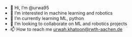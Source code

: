 - 👋 Hi, I’m @urwa95
- 👀 I’m interested in machine learning and robotics
- 🌱 I’m currently learning ML, python
- 💞️ I’m looking to collaborate on ML and robotics projects
- 📫 How to reach me urwah.khatoon@rwth-aachen.de

<!---
urwa95/urwa95 is a ✨ special ✨ repository because its `README.md` (this file) appears on your GitHub profile.
You can click the Preview link to take a look at your changes.
--->
